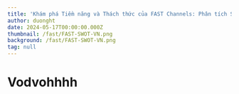 ```yaml
---
title: 'Khám phá Tiềm năng và Thách thức của FAST Channels: Phân tích SWOT và Cơ hội Đổi mới trong Công nghệ Truyền hình'
author: duonght
date: 2024-05-17T00:00:00.000Z
thumbnail: /fast/FAST-SWOT-VN.png
background: /fast/FAST-SWOT-VN.png
tag: null
---
```


# Vodvohhhh
